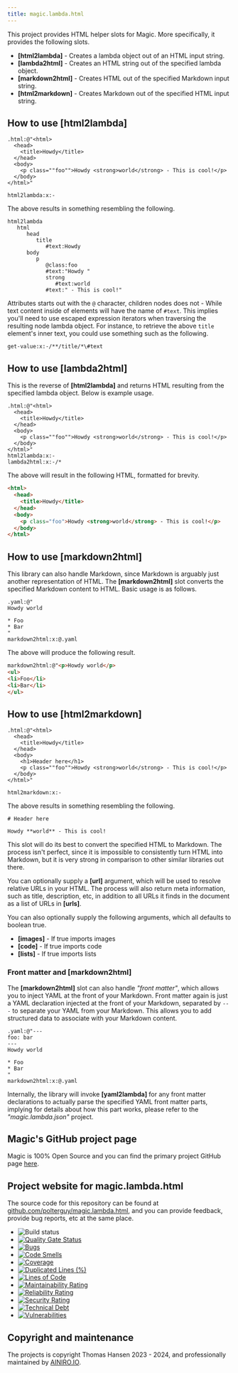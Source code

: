 ```yaml
---
title: magic.lambda.html
---
```


This project provides HTML helper slots for Magic. More specifically, it provides the following slots.

* __[html2lambda]__ - Creates a lambda object out of an HTML input string.
* __[lambda2html]__ - Creates an HTML string out of the specified lambda object.
* __[markdown2html]__ - Creates HTML out of the specified Markdown input string.
* __[html2markdown]__ - Creates Markdown out of the specified HTML input string.

## How to use [html2lambda]

```
.html:@"<html>
  <head>
    <title>Howdy</title>
  </head>
  <body>
    <p class=""foo"">Howdy <strong>world</strong> - This is cool!</p>
  </body>
</html>"

html2lambda:x:-
```

The above results in something resembling the following.

```
html2lambda
   html
      head
         title
            #text:Howdy
      body
         p
            @class:foo
            #text:"Howdy "
            strong
               #text:world
            #text:" - This is cool!"
```

Attributes starts out with the `@` character, children nodes does not - While text content inside of elements will
have the name of `#text`. This implies you'll need to use escaped expression iterators when traversing the resulting node
lambda object. For instance, to retrieve the above `title` element's inner text, you could use something such as the
following.

```
get-value:x:-/**/title/*\#text
```

## How to use [lambda2html]

This is the reverse of **[html2lambda]** and returns HTML resulting from the specified lambda object. Below
is example usage.

```
.html:@"<html>
  <head>
    <title>Howdy</title>
  </head>
  <body>
    <p class=""foo"">Howdy <strong>world</strong> - This is cool!</p>
  </body>
</html>"
html2lambda:x:-
lambda2html:x:-/*
```

The above will result in the following HTML, formatted for brevity.

```html
<html>
  <head>
    <title>Howdy</title>
  </head>
  <body>
    <p class="foo">Howdy <strong>world</strong> - This is cool!</p>
  </body>
</html>
```

## How to use [markdown2html]

This library can also handle Markdown, since Markdown is arguably just another representation of HTML.
The **[markdown2html]** slot converts the specified Markdown content to HTML. Basic usage is as follows.

```
.yaml:@"
Howdy world

* Foo
* Bar
"
markdown2html:x:@.yaml
```

The above will produce the following result.

```html
markdown2html:@"<p>Howdy world</p>
<ul>
<li>Foo</li>
<li>Bar</li>
</ul>
```

## How to use [html2markdown]

```
.html:@"<html>
  <head>
    <title>Howdy</title>
  </head>
  <body>
    <h1>Header here</h1>
    <p class=""foo"">Howdy <strong>world</strong> - This is cool!</p>
  </body>
</html>"

html2markdown:x:-
```

The above results in something resembling the following.

```
# Header here

Howdy **world** - This is cool!
```

This slot will do its best to convert the specified HTML to Markdown. The process isn't perfect, since it is
impossible to consistently turn HTML into Markdown, but it is very strong in comparison to other similar libraries
out there.

You can optionally supply a **[url]** argument, which will be used to resolve relative URLs in your HTML.
The process will also return meta information, such as title, description, etc, in addition to all URLs it finds
in the document as a list of URLs in **[urls]**.

You can also optionally supply the following arguments, which all defaults to boolean true.

* **[images]** - If true imports images
* **[code]** - If true imports code
* **[lists]** - If true imports lists

### Front matter and [markdown2html]

The **[markdown2html]** slot can also handle _"front matter"_, which allows you to inject YAML at the front
of your Markdown. Front matter again is just a YAML declaration injected at the front of your Markdown,
separated by `---` to separate your YAML from your Markdown. This allows you to add structured data to
associate with your Markdown content.

```
.yaml:@"---
foo: bar
---
Howdy world

* Foo
* Bar
"
markdown2html:x:@.yaml
```

Internally, the library will invoke **[yaml2lambda]** for any front matter declarations to actually parse
the specified YAML front matter parts, implying for details about how this part works, please refer to
the _"magic.lambda.json"_ project.

## Magic's GitHub project page

Magic is 100% Open Source and you can find the primary project GitHub page [here](https://github.com/polterguy/magic).

## Project website for magic.lambda.html

The source code for this repository can be found at [github.com/polterguy/magic.lambda.html](https://github.com/polterguy/magic.lambda.html), and you can provide feedback, provide bug reports, etc at the same place.

- ![Build status](https://github.com/polterguy/magic.lambda.html/actions/workflows/build.yaml/badge.svg)
- [![Quality Gate Status](https://sonarcloud.io/api/project_badges/measure?project=polterguy_magic.lambda.html&metric=alert_status)](https://sonarcloud.io/dashboard?id=polterguy_magic.lambda.html)
- [![Bugs](https://sonarcloud.io/api/project_badges/measure?project=polterguy_magic.lambda.html&metric=bugs)](https://sonarcloud.io/dashboard?id=polterguy_magic.lambda.html)
- [![Code Smells](https://sonarcloud.io/api/project_badges/measure?project=polterguy_magic.lambda.html&metric=code_smells)](https://sonarcloud.io/dashboard?id=polterguy_magic.lambda.html)
- [![Coverage](https://sonarcloud.io/api/project_badges/measure?project=polterguy_magic.lambda.html&metric=coverage)](https://sonarcloud.io/dashboard?id=polterguy_magic.lambda.html)
- [![Duplicated Lines (%)](https://sonarcloud.io/api/project_badges/measure?project=polterguy_magic.lambda.html&metric=duplicated_lines_density)](https://sonarcloud.io/dashboard?id=polterguy_magic.lambda.html)
- [![Lines of Code](https://sonarcloud.io/api/project_badges/measure?project=polterguy_magic.lambda.html&metric=ncloc)](https://sonarcloud.io/dashboard?id=polterguy_magic.lambda.html)
- [![Maintainability Rating](https://sonarcloud.io/api/project_badges/measure?project=polterguy_magic.lambda.html&metric=sqale_rating)](https://sonarcloud.io/dashboard?id=polterguy_magic.lambda.html)
- [![Reliability Rating](https://sonarcloud.io/api/project_badges/measure?project=polterguy_magic.lambda.html&metric=reliability_rating)](https://sonarcloud.io/dashboard?id=polterguy_magic.lambda.html)
- [![Security Rating](https://sonarcloud.io/api/project_badges/measure?project=polterguy_magic.lambda.html&metric=security_rating)](https://sonarcloud.io/dashboard?id=polterguy_magic.lambda.html)
- [![Technical Debt](https://sonarcloud.io/api/project_badges/measure?project=polterguy_magic.lambda.html&metric=sqale_index)](https://sonarcloud.io/dashboard?id=polterguy_magic.lambda.html)
- [![Vulnerabilities](https://sonarcloud.io/api/project_badges/measure?project=polterguy_magic.lambda.html&metric=vulnerabilities)](https://sonarcloud.io/dashboard?id=polterguy_magic.lambda.html)

## Copyright and maintenance

The projects is copyright Thomas Hansen 2023 - 2024, and professionally maintained by [AINIRO.IO](https://ainiro.io).
